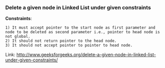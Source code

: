 ### Delete a given node in Linked List under given constraints

**Constraints**:
```
1) It must accept pointer to the start node as first parameter and node to be deleted as second parameter i.e., pointer to head node is not global.
2) It should not return pointer to the head node.
3) It should not accept pointer to pointer to head node.
```

Link: http://www.geeksforgeeks.org/delete-a-given-node-in-linked-list-under-given-constraints/